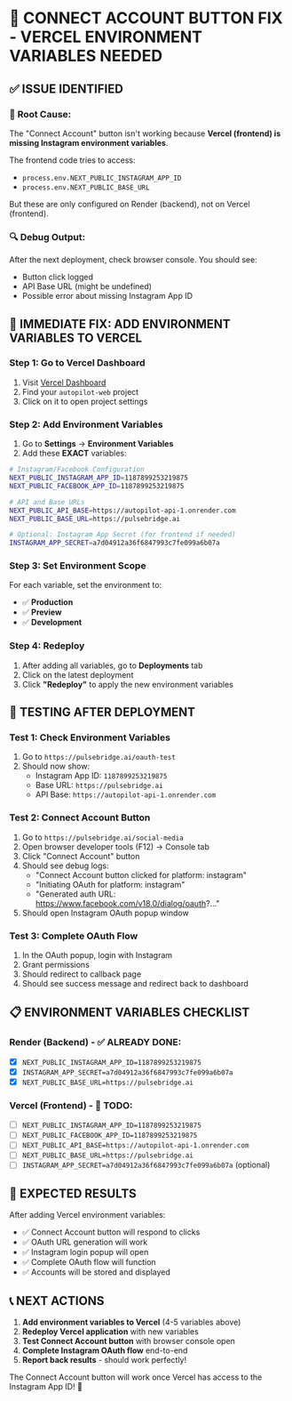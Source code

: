 # 🔧 CONNECT ACCOUNT BUTTON FIX - VERCEL ENVIRONMENT VARIABLES NEEDED

## ✅ ISSUE IDENTIFIED

### 🚨 **Root Cause:**
The "Connect Account" button isn't working because **Vercel (frontend) is missing Instagram environment variables**.

The frontend code tries to access:
- `process.env.NEXT_PUBLIC_INSTAGRAM_APP_ID`
- `process.env.NEXT_PUBLIC_BASE_URL`

But these are only configured on Render (backend), not on Vercel (frontend).

### 🔍 **Debug Output:**
After the next deployment, check browser console. You should see:
- Button click logged
- API Base URL (might be undefined)
- Possible error about missing Instagram App ID

## 🎯 IMMEDIATE FIX: ADD ENVIRONMENT VARIABLES TO VERCEL

### **Step 1: Go to Vercel Dashboard**
1. Visit [Vercel Dashboard](https://vercel.com/dashboard)
2. Find your `autopilot-web` project  
3. Click on it to open project settings

### **Step 2: Add Environment Variables**
1. Go to **Settings** → **Environment Variables**
2. Add these **EXACT** variables:

```bash
# Instagram/Facebook Configuration
NEXT_PUBLIC_INSTAGRAM_APP_ID=1187899253219875
NEXT_PUBLIC_FACEBOOK_APP_ID=1187899253219875

# API and Base URLs
NEXT_PUBLIC_API_BASE=https://autopilot-api-1.onrender.com
NEXT_PUBLIC_BASE_URL=https://pulsebridge.ai

# Optional: Instagram App Secret (for frontend if needed)
INSTAGRAM_APP_SECRET=a7d04912a36f6847993c7fe099a6b07a
```

### **Step 3: Set Environment Scope**
For each variable, set the environment to:
- ✅ **Production**
- ✅ **Preview** 
- ✅ **Development**

### **Step 4: Redeploy**
1. After adding all variables, go to **Deployments** tab
2. Click on the latest deployment
3. Click **"Redeploy"** to apply the new environment variables

## 🧪 TESTING AFTER DEPLOYMENT

### **Test 1: Check Environment Variables**
1. Go to `https://pulsebridge.ai/oauth-test`
2. Should now show:
   - Instagram App ID: `1187899253219875`
   - Base URL: `https://pulsebridge.ai`
   - API Base: `https://autopilot-api-1.onrender.com`

### **Test 2: Connect Account Button**
1. Go to `https://pulsebridge.ai/social-media`
2. Open browser developer tools (F12) → Console tab
3. Click "Connect Account" button
4. Should see debug logs:
   - "Connect Account button clicked for platform: instagram"
   - "Initiating OAuth for platform: instagram"
   - "Generated auth URL: https://www.facebook.com/v18.0/dialog/oauth?..."
5. Should open Instagram OAuth popup window

### **Test 3: Complete OAuth Flow**
1. In the OAuth popup, login with Instagram
2. Grant permissions
3. Should redirect to callback page
4. Should see success message and redirect back to dashboard

## 📋 ENVIRONMENT VARIABLES CHECKLIST

### **Render (Backend) - ✅ ALREADY DONE:**
- [x] `NEXT_PUBLIC_INSTAGRAM_APP_ID=1187899253219875`
- [x] `INSTAGRAM_APP_SECRET=a7d04912a36f6847993c7fe099a6b07a`
- [x] `NEXT_PUBLIC_BASE_URL=https://pulsebridge.ai`

### **Vercel (Frontend) - 🔧 TODO:**
- [ ] `NEXT_PUBLIC_INSTAGRAM_APP_ID=1187899253219875`
- [ ] `NEXT_PUBLIC_FACEBOOK_APP_ID=1187899253219875`
- [ ] `NEXT_PUBLIC_API_BASE=https://autopilot-api-1.onrender.com`
- [ ] `NEXT_PUBLIC_BASE_URL=https://pulsebridge.ai`
- [ ] `INSTAGRAM_APP_SECRET=a7d04912a36f6847993c7fe099a6b07a` (optional)

## 🎯 EXPECTED RESULTS

After adding Vercel environment variables:
- ✅ Connect Account button will respond to clicks
- ✅ OAuth URL generation will work
- ✅ Instagram login popup will open
- ✅ Complete OAuth flow will function
- ✅ Accounts will be stored and displayed

## 📞 NEXT ACTIONS

1. **Add environment variables to Vercel** (4-5 variables above)
2. **Redeploy Vercel application** with new variables
3. **Test Connect Account button** with browser console open
4. **Complete Instagram OAuth flow** end-to-end
5. **Report back results** - should work perfectly!

The Connect Account button will work once Vercel has access to the Instagram App ID! 🚀
